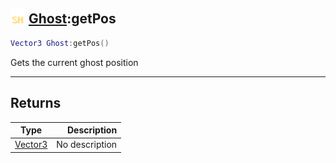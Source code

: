 ## <img src="../../.gitbook/assets/shared.png" width="24" height=24 /> [Ghost](https://iaswiki.rawr.dev/readme/ghost):getPos

```lua
Vector3 Ghost:getPos()
```

Gets the current ghost position

------
## Returns

| Type   | Description |
| ------ | ----------: |
| [Vector3](https://iaswiki.rawr.dev/readme/vector3) | No description |

